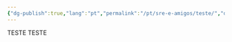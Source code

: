 ```yaml
---
{"dg-publish":true,"lang":"pt","permalink":"/pt/sre-e-amigos/teste/","dgPassFrontmatter":true}
---
```


TESTE TESTE